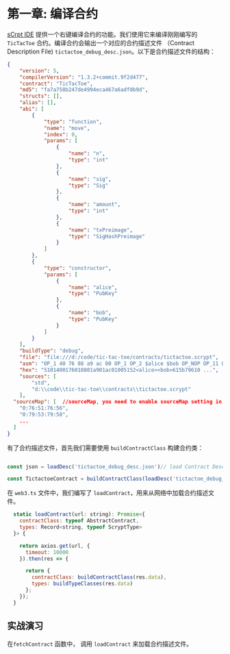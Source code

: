 # 第一章: 编译合约

[sCrpt IDE](https://scrypt-ide.readthedocs.io/zh_CN/latest/compiling.html) 提供一个右键编译合约的功能。我们使用它来编译刚刚编写的 `TicTacToe` 合约。编译合约会输出一个对应的合约描述文件 （Contract Description File) `tictactoe_debug_desc.json`。以下是合约描述文件的结构：

```json
{
    "version": 5,
    "compilerVersion": "1.3.2+commit.9f2d477",
    "contract": "TicTacToe",
    "md5": "fa7a758b247de4994eca467a6adf0b9d",
    "structs": [],
    "alias": [],
    "abi": [
        {
            "type": "function",
            "name": "move",
            "index": 0,
            "params": [
                {
                    "name": "n",
                    "type": "int"
                },
                {
                    "name": "sig",
                    "type": "Sig"
                },
                {
                    "name": "amount",
                    "type": "int"
                },
                {
                    "name": "txPreimage",
                    "type": "SigHashPreimage"
                }
            ]
        },
        {
            "type": "constructor",
            "params": [
                {
                    "name": "alice",
                    "type": "PubKey"
                },
                {
                    "name": "bob",
                    "type": "PubKey"
                }
            ]
        }
    ],
    "buildType": "debug",
    "file": "file:///d:/code/tic-tac-toe/contracts/tictactoe.scrypt",
    "asm": "OP_1 40 76 88 a9 ac 00 OP_1 OP_2 $alice $bob OP_NOP OP_11 OP_PICK ...",
    "hex": "5101400176018801a901ac01005152<alice><bob>615b79610 ...",
    "sources": [
        "std",
        "d:\\code\\tic-tac-toe\\contracts\\tictactoe.scrypt"
    ],
  "sourceMap": [  //sourceMap, you need to enable sourceMap setting in sCrypt IDE, default is disabled.
    "0:76:51:76:56",
    "0:79:53:79:58",
    ...
  ]
}
```



有了合约描述文件，首先我们需要使用 `buildContractClass` 构建合约类：

```javascript

const json = loadDesc('tictactoe_debug_desc.json')// load Contract Description File

const TictactoeContract = buildContractClass(loadDesc('tictactoe_debug_desc.json'));

```

在 `web3.ts` 文件中，我们编写了 `loadContract`，用来从网络中加载合约描述文件。

```javascript
  static loadContract(url: string): Promise<{
    contractClass: typeof AbstractContract,
    types: Record<string, typeof ScryptType>
  }> {

    return axios.get(url, {
      timeout: 10000
    }).then(res => {

      return {
        contractClass: buildContractClass(res.data),
        types: buildTypeClasses(res.data)
      };
    });
  }
```


## 实战演习

在`fetchContract` 函数中， 调用 `loadContract` 来加载合约描述文件。